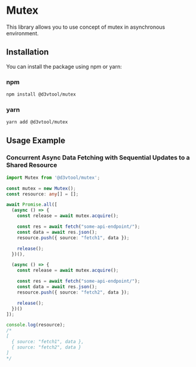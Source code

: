 # Mutex

This library allows you to use concept of mutex in asynchronous environment.

## Installation

You can install the package using npm or yarn:

### npm

```bash
npm install @d3vtool/mutex
```

### yarn

```bash
yarn add @d3vtool/mutex
```

## Usage Example

### Concurrent Async Data Fetching with Sequential Updates to a Shared Resource

```ts
import Mutex from '@d3vtool/mutex';

const mutex = new Mutex();
const resource: any[] = [];

await Promise.all([
  (async () => {
    const release = await mutex.acquire();

    const res = await fetch("some-api-endpoint/");
    const data = await res.json();
    resource.push({ source: "fetch1", data });

    release();
  })(),

  (async () => {
    const release = await mutex.acquire();

    const res = await fetch("some-api-endpoint/");
    const data = await res.json();
    resource.push({ source: "fetch2", data });

    release();
  })()
]);

console.log(resource);
/*
[
  { source: "fetch1", data },
  { source: "fetch2", data }
]
*/
```
